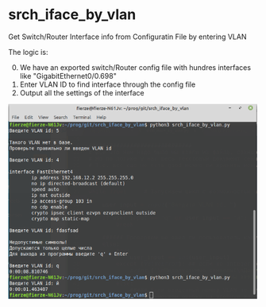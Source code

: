 # srch_iface_by_vlan
Get Switch/Router Interface info from Configuratin File by entering VLAN 

The logic is:

0. We have an exported switch/Router config file with hundres interfaces like "GigabitEthernet0/0.698"
1. Enter VLAN ID to find interface through the config file 
2. Output all the settings of the interface

![Как работает скрипт](img/Demonstration.png)
